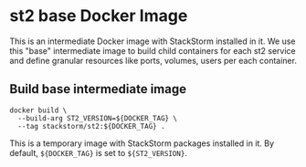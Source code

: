 # st2 base Docker Image
This is an intermediate Docker image with StackStorm installed in it.
We use this "base" intermediate image to build child containers for each st2 service and define granular resources like ports, volumes, users per each container.

## Build base intermediate image
```
docker build \
  --build-arg ST2_VERSION=${DOCKER_TAG} \
  --tag stackstorm/st2:${DOCKER_TAG} .
```
This is a temporary image with StackStorm packages installed in it. By default, `${DOCKER_TAG}` is set to `${ST2_VERSION}`.
